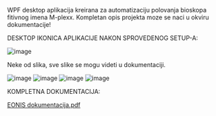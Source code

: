 WPF desktop aplikacija kreirana za automatizaciju polovanja bioskopa fitivnog imena M-plexx.
Kompletan opis projekta moze se naci u okviru dokumentacije!

DESKTOP IKONICA APLIKACIJE NAKON SPROVEDENOG SETUP-A:

![image](https://github.com/user-attachments/assets/96fa2f81-2b5a-4935-b9d5-aa5f6d74f80b)

Neke od slika, sve slike se mogu videti u dokumentaciji.

![image](https://github.com/user-attachments/assets/39772828-2004-4f13-be3a-d977b2dfe606)
![image](https://github.com/user-attachments/assets/d2fd4aa2-2d3c-47c4-973c-1fe2f3de3e3b)
![image](https://github.com/user-attachments/assets/6133cebf-01e2-4905-ac3a-3519206c2e63)
![image](https://github.com/user-attachments/assets/97160065-b789-4c8f-b5ab-98ad0dad38a6)

KOMPLETNA DOKUMENTACIJA:

[EONIS dokumentacija.pdf](https://github.com/user-attachments/files/19234704/EONIS.dokumentacija.pdf)

